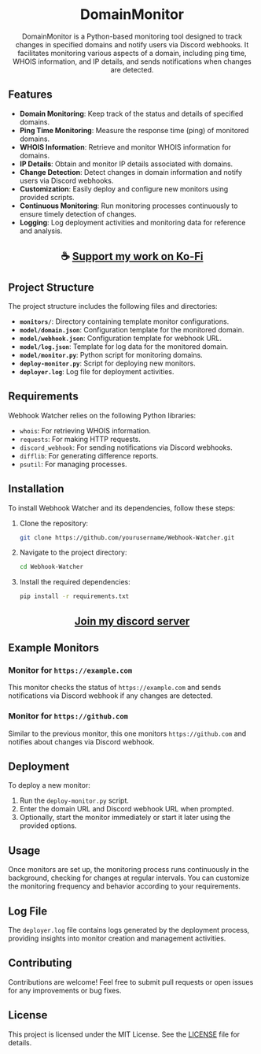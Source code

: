 <div align="center">

# DomainMonitor

DomainMonitor is a Python-based monitoring tool designed to track changes in specified domains and notify users via Discord webhooks. It facilitates monitoring various aspects of a domain, including ping time, WHOIS information, and IP details, and sends notifications when changes are detected.

</div>

## Features

- **Domain Monitoring**: Keep track of the status and details of specified domains.
- **Ping Time Monitoring**: Measure the response time (ping) of monitored domains.
- **WHOIS Information**: Retrieve and monitor WHOIS information for domains.
- **IP Details**: Obtain and monitor IP details associated with domains.
- **Change Detection**: Detect changes in domain information and notify users via Discord webhooks.
- **Customization**: Easily deploy and configure new monitors using provided scripts.
- **Continuous Monitoring**: Run monitoring processes continuously to ensure timely detection of changes.
- **Logging**: Log deployment activities and monitoring data for reference and analysis.

<div align="center">

## ☕ [Support my work on Ko-Fi](https://ko-fi.com/thatsinewave)

</div>

## Project Structure

The project structure includes the following files and directories:

- **`monitors/`**: Directory containing template monitor configurations.
- **`model/domain.json`**: Configuration template for the monitored domain.
- **`model/webhook.json`**: Configuration template for webhook URL.
- **`model/log.json`**: Template for log data for the monitored domain.
- **`model/monitor.py`**: Python script for monitoring domains.
- **`deploy-monitor.py`**: Script for deploying new monitors.
- **`deployer.log`**: Log file for deployment activities.

## Requirements

Webhook Watcher relies on the following Python libraries:

- `whois`: For retrieving WHOIS information.
- `requests`: For making HTTP requests.
- `discord_webhook`: For sending notifications via Discord webhooks.
- `difflib`: For generating difference reports.
- `psutil`: For managing processes.

## Installation

To install Webhook Watcher and its dependencies, follow these steps:

1. Clone the repository:

   ```bash
   git clone https://github.com/yourusername/Webhook-Watcher.git
   ```

2. Navigate to the project directory:

   ```bash
   cd Webhook-Watcher
   ```

3. Install the required dependencies:

   ```bash
   pip install -r requirements.txt
   ```

<div align="center">

## [Join my discord server](https://discord.gg/2nHHHBWNDw)

</div>

## Example Monitors

### Monitor for `https://example.com`

This monitor checks the status of `https://example.com` and sends notifications via Discord webhook if any changes are detected.

### Monitor for `https://github.com`

Similar to the previous monitor, this one monitors `https://github.com` and notifies about changes via Discord webhook.

## Deployment

To deploy a new monitor:

1. Run the `deploy-monitor.py` script.
2. Enter the domain URL and Discord webhook URL when prompted.
3. Optionally, start the monitor immediately or start it later using the provided options.

## Usage

Once monitors are set up, the monitoring process runs continuously in the background, checking for changes at regular intervals. You can customize the monitoring frequency and behavior according to your requirements.

## Log File

The `deployer.log` file contains logs generated by the deployment process, providing insights into monitor creation and management activities.

## Contributing

Contributions are welcome! Feel free to submit pull requests or open issues for any improvements or bug fixes.

## License

This project is licensed under the MIT License. See the [LICENSE](LICENSE) file for details.
